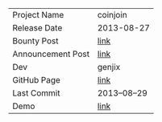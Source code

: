 |               	| 				|
| ----------- 		| ----------	| 
| Project Name 		| coinjoin 		|
| Release Date		| 2013-08-27	|
| Bounty Post 		| [link](https://bitcointalk.org/index.php?topic=279249.msg3016952#msg3016952)		|
| Announcement Post | [link](https://bitcointalk.org/index.php?topic=282086)		|
| Dev				| genjix		|
| GitHub Page		| [link](https://github.com/calafou/coinjoin)		|
| Last Commit		| 2013–08–29	|
| Demo				| [link](https://youtu.be/rr6DeziHdFs) | 
